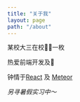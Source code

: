 ```yaml
---
title: "关于我"
layout: page
path: "/about"
---
```


某校大三在校👨‍🎓一枚

热爱前端开发及🏀

钟情于[React](https://github.com/facebook/react) 及 [Meteor](https://github.com/meteor/meteor)

*另寻暑假实习中～*
